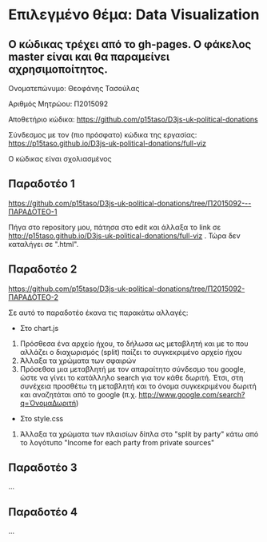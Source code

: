 # Επιλεγμένο θέμα: Data Visualization

## Ο κώδικας τρέχει από το gh-pages. Ο φάκελος master είναι και θα παραμείνει αχρησιμοποίτητος.

Ονοματεπώνυμο: Θεοφάνης Τασούλας

Αριθμός Μητρώου: Π2015092

Αποθετήριο κώδικα: https://github.com/p15taso/D3js-uk-political-donations

Σύνδεσμος με τον (πιο πρόσφατο) κώδικα της εργασίας: https://p15taso.github.io/D3js-uk-political-donations/full-viz

Ο κώδικας είναι σχολιασμένος



## Παραδοτέο 1

https://github.com/p15taso/D3js-uk-political-donations/tree/Π2015092---ΠΑΡΑΔΟΤΕΟ-1

Πήγα στο repository μου, πάτησα στο edit και άλλαξα το link σε http://p15taso.github.io/D3js-uk-political-donations/full-viz .
Τώρα δεν καταλήγει σε ".html".

## Παραδοτέο 2

https://github.com/p15taso/D3js-uk-political-donations/tree/Π2015092-ΠΑΡΑΔΟΤΕΟ-2

Σε αυτό το παραδοτέο έκανα τις παρακάτω αλλαγές:
- Στο chart.js
1) Πρόσθεσα ένα αρχείο ήχου, το δήλωσα ως μεταβλητή και με το που αλλάζει ο διαχωρισμός (split) παίζει το συγκεκριμένο αρχείο ήχου
2) Άλλαξα τα χρώματα των σφαιρών
3) Πρόσεθσα μια μεταβλητή με τον απαραίτητο σύνδεσμο του google, ώστε να γίνει το κατάλληλο search για τον κάθε δωριτή. Έτσι, στη συνέχεια προσθέτω τη μεταβλητή και το όνομα συγκεκριμένου δωριτή και αναζητάται από το google (π.χ. http://www.google.com/search?q=ΌνομαΔωριτή)

- Στο style.css
1) Άλλαξα τα χρώματα των πλαισίων δίπλα στο "split by party" κάτω από το λογότυπο "Income for each party from private sources"

## Παραδοτέο 3
...
## Παραδοτέο 4
...
